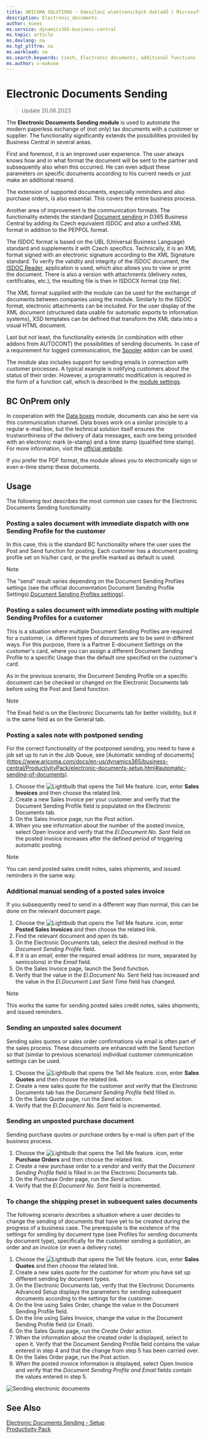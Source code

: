 ```yaml
---
title: ARICOMA SOLUTIONS - Odesílání elektronických dokladů | Microsoft Docs
description: Electronic_documents
author: kunes
ms.service: dynamics365-business-central
ms.topic: article
ms.devlang: na
ms.tgt_pltfrm: na
ms.workload: na
ms.search.keywords: Czech, Electronic documents, additional functions
ms.author: v-makune
---
```

# Electronic Documents Sending
> Update 20.06.2023

The **Electronic Documents Sending module** is used to automate the modern paperless exchange of (not only) tax documents with a customer or supplier. The functionality significantly extends the possibilities provided by Business Central in several areas.

First and foremost, it is an improved user experience. The user always knows how and in what format the document will be sent to the partner and subsequently also when this occurred. He can even adjust these parameters on specific documents according to his current needs or just make an additional resend. 

The extension of supported documents, especially reminders and also purchase orders, is also essential. This covers the entire business process.

Another area of improvement is the communication formats. The functionality extends the standard [Document sending ](https://learn.microsoft.com/en-us/dynamics365/business-central/sales-how-to-send-electronic-documents) in D365 Business Central by adding its Czech equivalent ISDOC and also a unified XML format in addition to the PEPPOL format.

The ISDOC format is based on the UBL (Universal Business Language) standard and supplements it with Czech specifics. Technically, it is an XML format signed with an electronic signature according to the XML Signature standard. To verify the validity and integrity of the ISDOC document, the [ISDOC Reader](http://www.isdoc.org/), application is used, which also allows you to view or print the document. There is also a version with attachments (delivery notes, certificates, etc.), the resulting file is then in ISDOCX format (zip file).

The XML format supplied with the module can be used for the exchange of documents between companies using the module. Similarly to the ISDOC format, electronic attachments can be included. For the user display of the XML document (structured data usable for automatic exports to information systems), XSD templates can be defined that transform the XML data into a visual HTML document.

Last but not least, the functionality extends (in combination with other addons from AUTOCONT) the possibilities of sending documents. In case of a requirement for logged communication, the [Spooler](https://www.aricoma.com/docs/en-us/dynamics365/business-central/ProductivityPack/spooler.html) addon can be used.

The module also includes support for sending emails in connection with customer processes. A typical example is notifying customers about the status of their order. However, a programmatic modification is required in the form of a function call, which is described in the [module settings](https://www.aricoma.com/docs/en-us/dynamics365/business-central/ProductivityPack/electronic-documents-setup.html).

## BC OnPrem only
In cooperation with the [Data boxes](https://www.aricoma.com/docs/en-us/dynamics365/business-central/ProductivityPack/data-boxes.html) module, documents can also be sent via this communication channel. Data boxes work on a similar principle to a regular e-mail box, but the technical solution itself ensures the trustworthiness of the delivery of data messages, each one being provided with an electronic mark (e-stamp) and a time stamp (qualified time stamp). For more information, visit the [official website](https://info.mojedatovaschranka.cz/).

If you prefer the PDF format, the module allows you to electronically sign or even e-time stamp these documents.

## Usage

The following text describes the most common use cases for the Electronic Documents Sending functionality.

### Posting a sales document with immediate dispatch with one Sending Profile for the customer
In this case, this is the standard BC functionality where the user uses the Post and Send function for posting. Each customer has a document posting profile set on his/her card, or the profile marked as default is used.

> [!NOTE]
> The "send" result varies depending on the Document Sending Profiles settings (see the official documentation Document Sending Profile Settings).[Document Sending Profiles settings](https://learn.microsoft.com/en-us/dynamics365/business-central/sales-how-setup-document-send-profiles)).


### Posting a sales document with immediate posting with multiple Sending Profiles for a customer

This is a situation where multiple Document Sending Profiles are required for a customer, i.e. different types of documents are to be sent in different ways. For this purpose, there is a Partner E-document Settings on the customer's card, where you can assign a different Document Sending Profile to a specific Usage than the default one specified on the customer's card.

As in the previous scenario, the Document Sending Profile on a specific document can be checked or changed on the Electronic Documents tab before using the Post and Send function.


> [!NOTE]
> The Email field is on the Electronic Documents tab for better visibility, but it is the same field as on the General tab.


### Posting a sales note with postponed sending

For the correct functionality of the postponed sending, you need to have a job set up to run in the Job Queue, see [Automatic sending of documents] (https://www.aricoma.com/docs/en-us/dynamics365/business-central/ProductivityPack/electronic-documents-setup.html#automatic-sending-of-documents).

1. Choose the ![Lightbulb that opens the Tell Me feature.](media/ui-search/search_small.png "Tell me what you want to do") icon, enter **Sales Invoices** and then choose the related link.
2.	Create a new Sales Invoice per your customer and verify that the Document Sending Profile field is populated on the Electronic Documents tab.
3.	On the Sales Invoice page, run the *Post* action.
4.	When you see information about the number of the posted invoice, select Open Invoice and verify that the *El.Document No. Sent* field on the posted invoice increases after the defined period of triggering automatic posting.


> [!NOTE]
> You can send posted sales credit notes, sales shipments, and issued reminders in the same way.


### Additional manual sending of a posted sales invoice

If you subsequently need to send in a different way than normal, this can be done on the relevant document page.
1. Choose the ![Lightbulb that opens the Tell Me feature.](media/ui-search/search_small.png "Tell me what you want to do") icon, enter **Posted Sales Invoices** and then choose the related link.
2.	Find the relevant document and open its tab.
3.	On the Electronic Documents tab, select the desired method in the *Document Sending Profile* field.
4.	If it is an *email*, enter the required email address (or more, separated by semicolons) in the *Email* field.
5.	On the Sales Invoice page, launch the Send function.
6.	Verify that the value in the *El.Document No.* Sent field has increased and the value in the *El.Document Last Sent Time* field has changed.


> [!NOTE]
> This works the same for sending posted sales credit notes, sales shipments, and issued reminders.

### Sending an unposted sales document
Sending sales quotes or sales order confirmations via email is often part of the sales process. These documents are enhanced with the Send function so that (similar to previous scenarios) individual customer communication settings can be used.

1. Choose the ![Lightbulb that opens the Tell Me feature.](media/ui-search/search_small.png "Tell me what you want to do") icon, enter **Sales Quotes** and then choose the related link.
2.	Create a new sales quote for the customer and verify that the Electronic Documents tab has the *Document Sending Profile* field filled in.
3.	On the Sales Quote page, run the *Send* action.
4.	Verify that the *El.Document No. Sent* field is incremented.


### Sending an unposted purchase document
Sending purchase quotes or purchase orders by e-mail is often part of the business process.
1. Choose the ![Lightbulb that opens the Tell Me feature.](media/ui-search/search_small.png "Tell me what you want to do") icon, enter **Purchase Orders** and then choose the related link.
2.	Create a new purchase order to a vendor and verify that the *Document Sending Profile* field is filled in on the Electronic Documents tab.
3.	On the Purchase Order page, run the *Send* action.
4.	Verify that the *El.Document No. Sent* field is incremented.



### To change the shipping preset in subsequent sales documents

The following scenario describes a situation where a user decides to change the sending of documents that have yet to be created during the progress of a business case. The prerequisite is the existence of the settings for sending by document type (see Profiles for sending documents by document type), specifically for the customer sending a quotation, an order and an invoice (or even a delivery note).

1. Choose the ![Lightbulb that opens the Tell Me feature.](media/ui-search/search_small.png "Tell me what you want to do") icon, enter **Sales Quotes** and then choose the related link.
2.	Create a new sales quote for the customer for whom you have set up different sending by document types.
3.	On the Electronic Documents tab, verify that the Electronic Documents Advanced Setup displays the parameters for sending subsequent documents according to the settings for the customer.
4.	On the line using Sales Order, change the value in the Document Sending Profile field.
5.	On the line using Sales Invoice, change the value in the Document Sending Profile field (or Email).
6.	On the Sales Quote page, run the *Create Order* action.
7.	When the information about the created order is displayed, select to open it. Verify that the Document Sending Profile field contains the value entered in step 4 and that the change from step 5 has been carried over.
8.	On the Sales Order page, run the Post action.
9.	When the posted invoice information is displayed, select Open Invoice and verify that the *Document Sending Profile and Email* fields contain the values entered in step 5.

![Sending electronic documents](media/electronic_documents.png)


## See Also

[Electronic Documents Sending - Setup](electronic-documents-setup.md)  
[Productivity Pack](productivity-pack.md)
